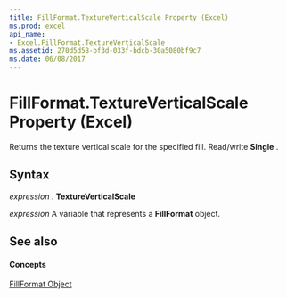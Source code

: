 ```yaml
---
title: FillFormat.TextureVerticalScale Property (Excel)
ms.prod: excel
api_name:
- Excel.FillFormat.TextureVerticalScale
ms.assetid: 270d5d58-bf3d-033f-bdcb-30a5080bf9c7
ms.date: 06/08/2017
---
```



# FillFormat.TextureVerticalScale Property (Excel)

Returns the texture vertical scale for the specified fill. Read/write  **Single** .


## Syntax

 _expression_ . **TextureVerticalScale**

 _expression_ A variable that represents a **FillFormat** object.


## See also


#### Concepts


[FillFormat Object](fillformat-object-excel.md)

